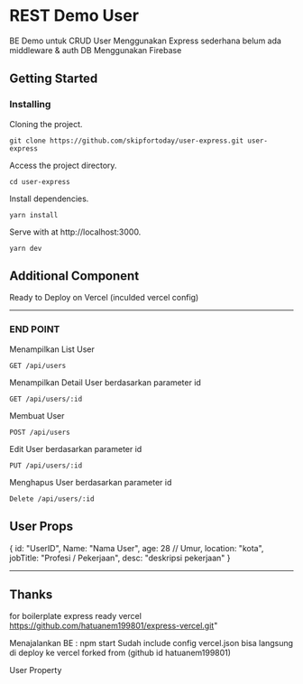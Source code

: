 # REST Demo User

BE Demo untuk CRUD User
Menggunakan Express sederhana belum ada middleware & auth
DB Menggunakan Firebase

## Getting Started

### Installing

Cloning the project.

```
git clone https://github.com/skipfortoday/user-express.git user-express
```

Access the project directory.

```
cd user-express
```

Install dependencies.

```
yarn install
```

Serve with at http://localhost:3000.

```
yarn dev
```

## Additional Component

Ready to Deploy on Vercel (inculded vercel config)

---

### END POINT

Menampilkan List User

```
GET /api/users
```

Menampilkan Detail User berdasarkan parameter id

```
GET /api/users/:id
```

Membuat User

```
POST /api/users
```

Edit User berdasarkan parameter id

```
PUT /api/users/:id
```

Menghapus User berdasarkan parameter id

```
Delete /api/users/:id
```

## User Props

{
id: "UserID",
Name: "Nama User",
age: 28 // Umur,
location: "kota",
jobTitle: "Profesi / Pekerjaan",
desc: "deskripsi pekerjaan"
}

---

## Thanks

for boilerplate express ready vercel
https://github.com/hatuanem199801/express-vercel.git"

Menajalankan BE : npm start
Sudah include config vercel.json bisa langsung di deploy ke vercel
forked from (github id hatuanem199801)

User Property
